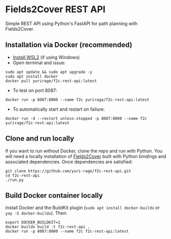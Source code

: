 # Fields2Cover REST API

Simple REST API using Python's FastAPI for path planning with Fields2Cover.

## Installation via Docker (recommended)

- [Install WSL2](https://learn.microsoft.com/en-us/windows/wsl/install) (if using Windows)
- Open terminal and issue:
```
sudo apt update && sudo apt upgrade -y
sudo apt install docker
docker pull yurirage/f2c-rest-api:latest
```

- To test on port 8087:
```
docker run -p 8087:8000 --name f2c yurirage/f2c-rest-api:latest
```

- To automatically start and restart on failure:
```
docker run -d --restart unless-stopped -p 8087:8000 --name f2c yurirage/f2c-rest-api:latest
```

## Clone and run locally

If you want to run without Docker, clone the repo and run with Python. You will need a locally installation of [Fields2Cover](https://github.com/Fields2Cover/Fields2Cover) built with Python bindings and associated dependencies. Once dependencies are satisfied:

```
git clone https://github.com/yuri-rage/f2c-rest-api.git
cd f2c-rest-api
./run.py
```

## Build Docker container locally

Install Docker and the BuildKit plugin (`sudo apt install docker-buildx` or `yay -S docker-buildx`). Then:
```
export DOCKER_BUILDKIT=1
docker buildx build -t f2c-rest-api .
docker run -p 8087:8000 --name f2c f2c-rest-api:latest
```

